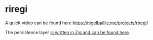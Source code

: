 # riregi

A quick video can be found here https://nigelbaillie.me/projects/riregi/

The persistence layer [is written in Zig and can be found here](https://github.com/Resonious/riregi-data).
